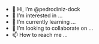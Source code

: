 - 👋 Hi, I’m @pedrodiniz-dock
- 👀 I’m interested in ...
- 🌱 I’m currently learning ...
- 💞️ I’m looking to collaborate on ...
- 📫 How to reach me ...

<!---
pedrodiniz-dock/pedrodiniz-dock is a ✨ special ✨ repository because its `README.md` (this file) appears on your GitHub profile.
You can click the Preview link to take a look at your changes.
--->
